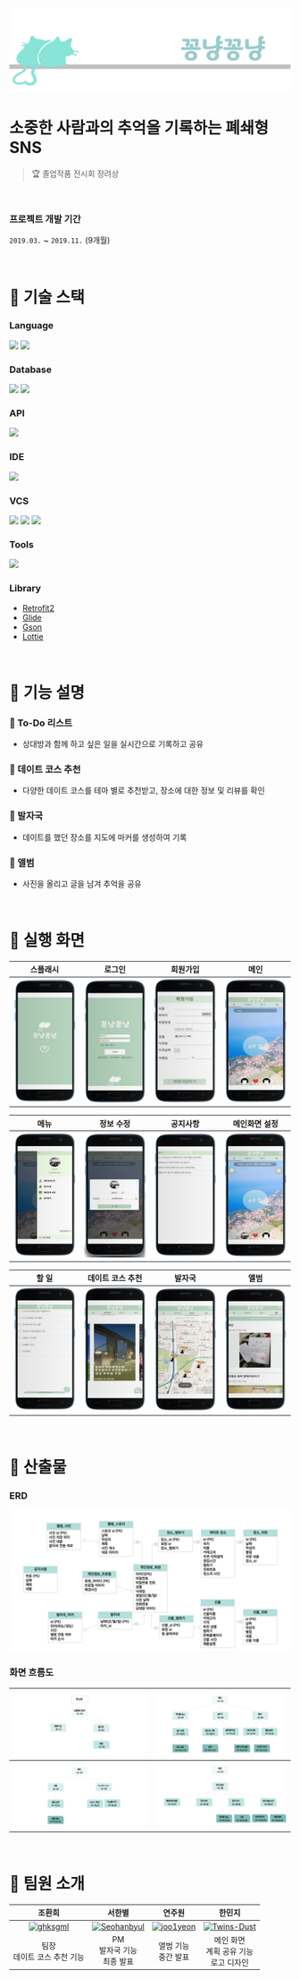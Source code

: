![꽁냥꽁냥](README_asset/logo.png)

# 소중한 사람과의 추억을 기록하는 폐쇄형 SNS

> 🏆 졸업작품 전시회 장려상

<br>

### 프로젝트 개발 기간

`2019.03.` ~ `2019.11.` (9개월)

<br>

# 📌 기술 스택

### Language

<div>
    <img src="https://img.shields.io/badge/Java-007396?style=for-the-badge&logo=java&logoColor=white" />
    <img src="https://img.shields.io/badge/php-777BB4?style=for-the-badge&logo=php&logoColor=white" />
</div>

### Database

<div>
    <img src="https://img.shields.io/badge/SQLite-003B57?style=for-the-badge&logo=sqlite&logoColor=white" />
    <img src="https://img.shields.io/badge/MySQL-4479A1?style=for-the-badge&logo=mysql&logoColor=white" />
</div>

### API

<div>
    <img src="https://img.shields.io/badge/googlemaps-4285F4?style=for-the-badge&logo=googlemaps&logoColor=white" />
</div>

### IDE

<div>
    <img src="https://img.shields.io/badge/Android Studio-3DDC84?style=for-the-badge&logo=androidstudio&logoColor=white" />
</div>

### VCS

<div>
    <img src="https://img.shields.io/badge/Git-F05032?style=for-the-badge&logo=Git&logoColor=white" />
    <img src="https://img.shields.io/badge/GitHub-181717?style=for-the-badge&logo=github&logoColor=white" />
    <img src="https://img.shields.io/badge/GitHub desktop-181717?style=for-the-badge&logo=github&logoColor=white" />
</div>

### Tools

<div>
    <img src="https://img.shields.io/badge/filezilla-BF0000?style=for-the-badge&logo=filezilla&logoColor=white" />
</div>

### Library

- [Retrofit2](https://github.com/square/retrofit)
- [Glide](https://github.com/bumptech/glide)
- [Gson](https://github.com/google/gson)
- [Lottie](https://lottiefiles.com)

<br>

# 📌 기능 설명

### 📝 To-Do 리스트

- 상대방과 함께 하고 싶은 일을 실시간으로 기록하고 공유

### 🔎 데이트 코스 추천

- 다양한 데이트 코스를 테마 별로 추천받고, 장소에 대한 정보 및 리뷰를 확인

### 🐾 발자국

- 데이트를 했던 장소를 지도에 마커를 생성하여 기록

### 🎇 앨범

- 사진을 올리고 글을 남겨 추억을 공유

<br>

# 📌 실행 화면

| 스플래시 | 로그인 | 회원가입 | 메인 |
| :---: | :---: | :---: | :---: |
| <img src="README_asset/화면/스플래시.png" width="400px"> | <img src="README_asset/화면/로그인.png" width="400px"> | <img src="README_asset/화면/회원가입.png" width="400px"> | <img src="README_asset/화면/메인.png" width="400px"> |

| 메뉴 | 정보 수정 | 공지사항 | 메인화면 설정 |
| :---: | :---: | :---: | :---: |
| <img src="README_asset/화면/마이페이지.png" width="400px"> | <img src="README_asset/화면/정보수정.png" width="400px"> | <img src="README_asset/화면/공지사항.png" width="400px"> | <img src="README_asset/화면/메인_설정.png" width="400px"> |

| 할 일 | 데이트 코스 추천 | 발자국 | 앨범 |
| :---: | :---: | :---: | :---: |
| <img src="README_asset/화면/할일.png" width="400px"> | <img src="README_asset/화면/데이트코스_추천.png" width="400px"> | <img src="README_asset/화면/발자국.png" width="400px"> | <img src="README_asset/화면/앨범.PNG" width="400px"> |

<br>

# 📌 산출물

### ERD

![ERD](README_asset/ERD.png)

### 화면 흐름도

| ![화면흐름도1](README_asset/화면흐름도1.png) | ![화면흐름도2](README_asset/화면흐름도2.png) |
| -------------------------------------------- | -------------------------------------------- |
| ![화면흐름도3](README_asset/화면흐름도3.png) | ![화면흐름도4](README_asset/화면흐름도4.png) |

<br>

# 📌 팀원 소개

|                                             조환희                                             |                                                서한별                                                |                                              연주원                                              |                                                한민지                                                |
| :--------------------------------------------------------------------------------------------: | :--------------------------------------------------------------------------------------------------: | :----------------------------------------------------------------------------------------------: | :--------------------------------------------------------------------------------------------------: |
| [![ghksgml](https://avatars.githubusercontent.com/u/50977139?v=4)](https://github.com/ghksgml) | [![Seohanbyul](https://avatars.githubusercontent.com/u/50897415?v=4)](https://github.com/Seohanbyul) | [![joo1yeon](https://avatars.githubusercontent.com/u/50977497?v=4)](https://github.com/joo1yeon) | [![Twins-Dust](https://avatars.githubusercontent.com/u/50979160?v=4)](https://github.com/Twins-Dust) |
|                               팀장<br>데이트 코스 추천 기능<br>                                |                                    PM<br>발자국 기능<br>최종 발표                                    |                                      앨범 기능<br>중간 발표                                      |                            메인 화면<br>계획 공유 기능<br>로고 디자인<br>                            |
